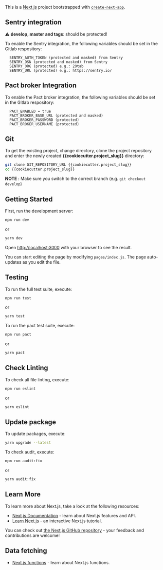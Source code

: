 This is a [Next.js](https://nextjs.org/) project bootstrapped with [`create-next-app`](https://github.com/vercel/next.js/tree/canary/packages/create-next-app).

## Sentry integration
:warning: **develop, master and tags**: should be protected!

To enable the Sentry integration, the following variables should be set in the Gitlab respository:
```git
  SENTRY_AUTH_TOKEN (protected and masked) from Sentry
  SENTRY_DSN (protected and masked) from Sentry
  SENTRY_ORG (protected) e.g.: 20tab
  SENTRY_URL (protected) e.g.: https://sentry.io/
```

## Pact broker Integration
To enable the Pact broker integration, the following variables should be set in the Gitlab respository:
```git
  PACT_ENABLED = true
  PACT_BROKER_BASE_URL (protected and masked)
  PACT_BROKER_PASSWORD (protected)
  PACT_BROKER_USERNAME (protected)
```

## Git

To get the existing project, change directory, clone the project repository and enter the newly created **{{cookiecutter.project_slug}}** directory:

```bash
git clone GIT_REPOSITORY_URL {{cookiecutter.project_slug}}
cd {{cookiecutter.project_slug}}
```

**NOTE** : Make sure you switch to the correct branch (e.g. `git checkout develop`)
## Getting Started

First, run the development server:

```bash
npm run dev
```
or
```bash
yarn dev
```

Open [http://localhost:3000](http://localhost:3000) with your browser to see the result.

You can start editing the page by modifying `pages/index.js`. The page auto-updates as you edit the file.

## Testing

To run the full test suite, execute:

```bash
npm run test
```
or
```bash
yarn test
```

To run the pact test suite, execute:

```bash
npm run pact
```
or
```bash
yarn pact
```

## Check Linting

To check all file linting, execute:

```bash
npm run eslint
```
or
```bash
yarn eslint
```

## Update package

To update packages, execute:

```bash
yarn upgrade --latest
```

To check audit, execute:

```bash
npm run audit:fix
```
or
```bash
yarn audit:fix
```

## Learn More

To learn more about Next.js, take a look at the following resources:

- [Next.js Documentation](https://nextjs.org/docs) - learn about Next.js features and API.
- [Learn Next.js](https://nextjs.org/learn) - an interactive Next.js tutorial.

You can check out [the Next.js GitHub repository](https://github.com/vercel/next.js/) - your feedback and contributions are welcome!

## Data fetching

- [Next.js functions](https://nextjs.org/docs/basic-features/data-fetching) - learn about Next.js functions.
